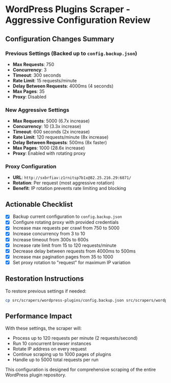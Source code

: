 # WordPress Plugins Scraper - Aggressive Configuration Review

## Configuration Changes Summary

### Previous Settings (Backed up to `config.backup.json`)
- **Max Requests**: 750
- **Concurrency**: 3
- **Timeout**: 300 seconds
- **Rate Limit**: 15 requests/minute
- **Delay Between Requests**: 4000ms (4 seconds)
- **Max Pages**: 35
- **Proxy**: Disabled

### New Aggressive Settings
- **Max Requests**: 5000 (6.7x increase)
- **Concurrency**: 10 (3.3x increase)
- **Timeout**: 600 seconds (2x increase)
- **Rate Limit**: 120 requests/minute (8x increase)
- **Delay Between Requests**: 500ms (8x faster)
- **Max Pages**: 1000 (28.6x increase)
- **Proxy**: Enabled with rotating proxy

### Proxy Configuration
- **URL**: `http://sxbrfiav:z1rnitsp7b1x@82.25.216.29:6871/`
- **Rotation**: Per request (most aggressive rotation)
- **Benefit**: IP rotation prevents rate limiting and blocking

## Actionable Checklist

- [x] Backup current configuration to `config.backup.json`
- [x] Configure rotating proxy with provided credentials
- [x] Increase max requests per crawl from 750 to 5000
- [x] Increase concurrency from 3 to 10
- [x] Increase timeout from 300s to 600s
- [x] Increase rate limit from 15 to 120 requests/minute
- [x] Decrease delay between requests from 4000ms to 500ms
- [x] Increase max pagination pages from 35 to 1000
- [x] Set proxy rotation to "request" for maximum IP variation

## Restoration Instructions

To restore previous settings if needed:
```bash
cp src/scrapers/wordpress-plugins/config.backup.json src/scrapers/wordpress-plugins/config.json
```

## Performance Impact

With these settings, the scraper will:
- Process up to 120 requests per minute (2 requests/second)
- Run 10 concurrent browser instances
- Rotate IP address on every request
- Continue scraping up to 1000 pages of plugins
- Handle up to 5000 total requests per run

This configuration is designed for comprehensive scraping of the entire WordPress plugin repository.